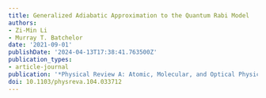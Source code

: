 ```yaml
---
title: Generalized Adiabatic Approximation to the Quantum Rabi Model
authors:
- Zi-Min Li
- Murray T. Batchelor
date: '2021-09-01'
publishDate: '2024-04-13T17:38:41.763500Z'
publication_types:
- article-journal
publication: '*Physical Review A: Atomic, Molecular, and Optical Physics*'
doi: 10.1103/physreva.104.033712
---
```

